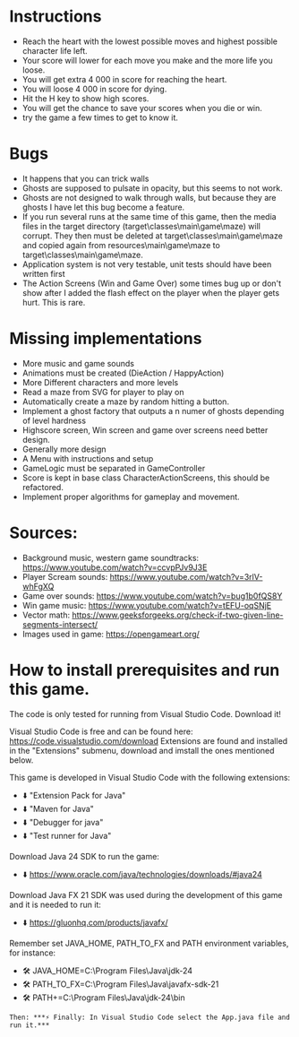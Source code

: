 # Instructions
- Reach the heart with the lowest possible moves and highest possible character life left.
- Your score will lower for each move you make and the more life you loose.
- You will get extra 4 000 in score for reaching the heart.
- You will loose 4 000 in score for dying.
- Hit the H key to show high scores.
- You will get the chance to save your scores when you die or win.
- try the game a few times to get to know it.

# Bugs
- It happens that you can trick walls
- Ghosts are supposed to pulsate in opacity, but this seems to not work.
- Ghosts are not designed to walk through walls, but because they are ghosts I have let this bug become a feature.
- If you run several runs at the same time of this game, then the media files in the target directory (target\classes\main\game\maze) will corrupt. They then must be deleted at target\classes\main\game\maze and copied again from resources\main\game\maze to target\classes\main\game\maze.
- Application system is not very testable, unit tests should have been written first
- The Action Screens (Win and Game Over) some times bug up or don't show after I added the flash effect on the player when the player gets hurt. This is rare.

# Missing implementations
- More music and game sounds
- Animations must be created (DieAction / HappyAction)
- More Different characters and more levels
- Read a maze from SVG for player to play on
- Automatically create a maze by random hitting a button.
- Implement a ghost factory that outputs a n numer of ghosts depending of level hardness
- Highscore screen, Win screen and game over screens need better design.
- Generally more design
- A Menu with instructions and setup
- GameLogic must be separated in GameController
- Score is kept in base class CharacterActionScreens, this should be refactored. 
- Implement proper algorithms for gameplay and movement.

# Sources:
- Background music, western game soundtracks: https://www.youtube.com/watch?v=ccvpPJv9J3E
- Player Scream sounds: https://www.youtube.com/watch?v=3rlV-whFgXQ
- Game over sounds: https://www.youtube.com/watch?v=bug1b0fQS8Y
- Win game music: https://www.youtube.com/watch?v=tEFU-oqSNjE
- Vector math: https://www.geeksforgeeks.org/check-if-two-given-line-segments-intersect/
- Images used in game: https://opengameart.org/

# How to install prerequisites and run this game.
The code is only tested for running from Visual Studio Code. Download it!

Visual Studio Code is free and can be found here: https://code.visualstudio.com/download
Extensions are found and installed in the "Extensions" submenu, download and imstall the ones mentioned below.

This game is developed in Visual Studio Code with the following extensions:
- ⬇️ "Extension Pack for Java" 
- ⬇️ "Maven for Java" 
- ⬇️ "Debugger for java"
- ⬇️ "Test runner for Java"

Download Java 24 SDK to run the game:
- ⬇️ https://www.oracle.com/java/technologies/downloads/#java24


Download Java FX 21 SDK was used during the development of this game and it is needed to run it:
- ⬇️ https://gluonhq.com/products/javafx/

Remember set JAVA_HOME, PATH_TO_FX and PATH environment variables, for instance:
- 🛠️ JAVA_HOME=C:\Program Files\Java\jdk-24
- 🛠️ PATH_TO_FX=C:\Program Files\Java\javafx-sdk-21
- 🛠️ PATH+=C:\Program Files\Java\jdk-24\bin

``Then:
***⚡ Finally: In Visual Studio Code select the App.java file and run it.***``
